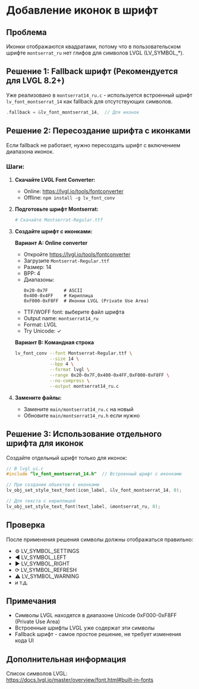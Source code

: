 # Добавление иконок в шрифт

## Проблема
Иконки отображаются квадратами, потому что в пользовательском шрифте `montserrat_ru` нет глифов для символов LVGL (LV_SYMBOL_*).

## Решение 1: Fallback шрифт (Рекомендуется для LVGL 8.2+)

Уже реализовано в `montserrat14_ru.c` - используется встроенный шрифт `lv_font_montserrat_14` как fallback для отсутствующих символов.

```c
.fallback = &lv_font_montserrat_14,  // Для иконок
```

## Решение 2: Пересоздание шрифта с иконками

Если fallback не работает, нужно пересоздать шрифт с включением диапазона иконок.

### Шаги:

1. **Скачайте LVGL Font Converter:**
   - Online: https://lvgl.io/tools/fontconverter
   - Offline: `npm install -g lv_font_conv`

2. **Подготовьте шрифт Montserrat:**
   ```bash
   # Скачайте Montserrat-Regular.ttf
   ```

3. **Создайте шрифт с иконками:**

   **Вариант A: Online converter**
   - Откройте https://lvgl.io/tools/fontconverter
   - Загрузите `Montserrat-Regular.ttf`
   - Размер: 14
   - BPP: 4
   - Диапазоны:
     ```
     0x20-0x7F      # ASCII
     0x400-0x4FF    # Кириллица
     0xF000-0xF8FF  # Иконки LVGL (Private Use Area)
     ```
   - TTF/WOFF font: выберите файл шрифта
   - Output name: `montserrat14_ru`
   - Format: LVGL
   - Try Unicode: ✓

   **Вариант B: Командная строка**
   ```bash
   lv_font_conv --font Montserrat-Regular.ttf \
                --size 14 \
                --bpp 4 \
                --format lvgl \
                --range 0x20-0x7F,0x400-0x4FF,0xF000-0xF8FF \
                --no-compress \
                --output montserrat14_ru.c
   ```

4. **Замените файлы:**
   - Замените `main/montserrat14_ru.c` на новый
   - Обновите `main/montserrat14_ru.h` если нужно

## Решение 3: Использование отдельного шрифта для иконок

Создайте отдельный шрифт только для иконок:

```c
// В lvgl_ui.c
#include "lv_font_montserrat_14.h"  // Встроенный шрифт с иконками

// При создании объектов с иконками
lv_obj_set_style_text_font(icon_label, &lv_font_montserrat_14, 0);

// Для текста с кириллицей
lv_obj_set_style_text_font(text_label, &montserrat_ru, 0);
```

## Проверка

После применения решения символы должны отображаться правильно:
- ⚙ LV_SYMBOL_SETTINGS
- ◄ LV_SYMBOL_LEFT  
- ► LV_SYMBOL_RIGHT
- ⟳ LV_SYMBOL_REFRESH
- ⚠ LV_SYMBOL_WARNING
- и т.д.

## Примечания

- Символы LVGL находятся в диапазоне Unicode 0xF000-0xF8FF (Private Use Area)
- Встроенные шрифты LVGL уже содержат эти символы
- Fallback шрифт - самое простое решение, не требует изменения кода UI

## Дополнительная информация

Список символов LVGL: https://docs.lvgl.io/master/overview/font.html#built-in-fonts

